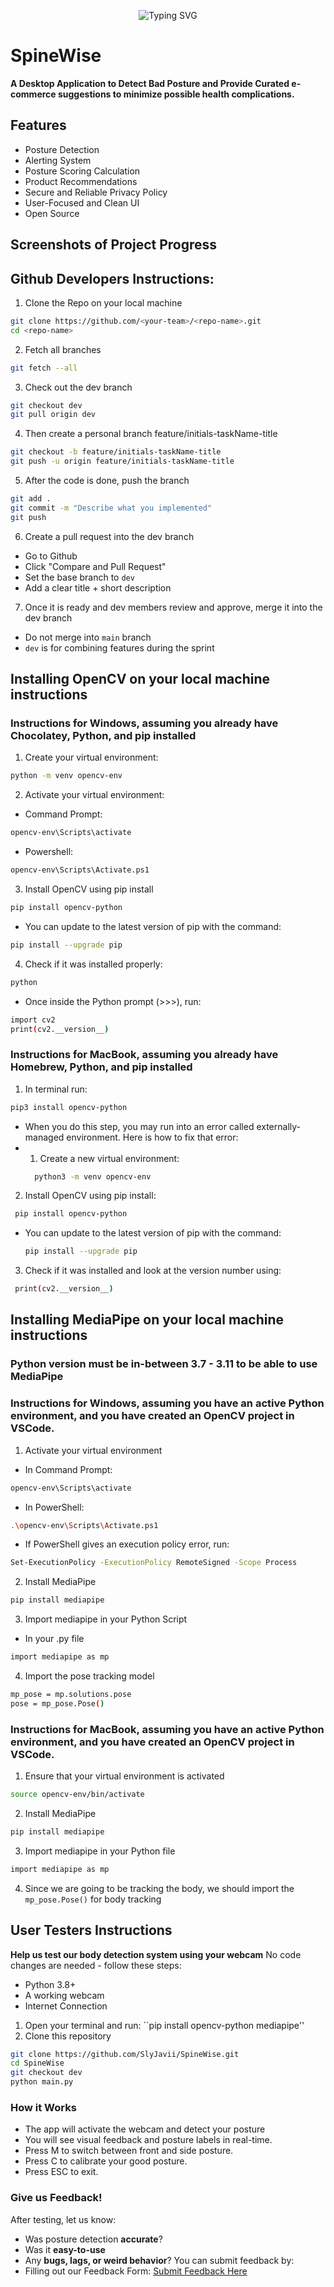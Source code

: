 <p align="center">
  <img src="https://readme-typing-svg.herokuapp.com?font=Fira+Code&pause=1000&color=0FF3B7&width=435&lines=Welcome+to+SpineWise!;Posture+Detection+Made+Easy.;Real-time+Feedback+%F0%9F%91%89+Try+it+Now!" alt="Typing SVG" />
</p>

# SpineWise
**A Desktop Application to Detect Bad Posture and Provide Curated e-commerce suggestions to minimize possible health complications.**
## Features
- Posture Detection
- Alerting System
- Posture Scoring Calculation
- Product Recommendations
- Secure and Reliable Privacy Policy
- User-Focused and Clean UI
- Open Source
## Screenshots of Project Progress

## Github Developers Instructions:
1. Clone the Repo on your local machine
```bash
git clone https://github.com/<your-team>/<repo-name>.git
cd <repo-name>
```
2. Fetch all branches
```bash
git fetch --all
```
3. Check out the dev branch
```bash
git checkout dev
git pull origin dev
```
4. Then create a personal branch feature/initials-taskName-title
```bash
git checkout -b feature/initials-taskName-title
git push -u origin feature/initials-taskName-title
```
5. After the code is done, push the branch
```bash
git add .
git commit -m "Describe what you implemented"
git push
```
6. Create a pull request into the dev branch
- Go to Github
- Click "Compare and Pull Request"
- Set the base branch to `dev`
- Add a clear title + short description
7. Once it is ready and dev members review and approve, merge it into the dev branch
  - Do not merge into `main` branch
  - `dev` is for combining features during the sprint

## Installing OpenCV on your local machine instructions
### Instructions for Windows, assuming you already have Chocolatey, Python, and pip installed
1. Create your virtual environment:
```bash
python -m venv opencv-env
```
2. Activate your virtual environment:
- Command Prompt:
```bash
opencv-env\Scripts\activate
```
- Powershell:
```bash
opencv-env\Scripts\Activate.ps1
```
3. Install OpenCV using pip install
```bash
pip install opencv-python
```
- You can update to the latest version of pip with the command:
```bash
pip install --upgrade pip
```
4. Check if it was installed properly:
```bash
python
```
- Once inside the Python prompt (>>>), run:
```bash
import cv2
print(cv2.__version__)
```
### Instructions for MacBook, assuming you already have Homebrew, Python, and pip installed
1. In terminal run:
```bash
pip3 install opencv-python
```
  - When you do this step, you may run into an error called externally-managed environment. Here is how to fix that error:
  - 1. Create a new virtual environment:
    ```bash
      python3 -m venv opencv-env
    ```
2. Install OpenCV using pip install:
  ```bash
   pip install opencv-python
  ```
- You can update to the latest version of pip with the command:
  ```bash
  pip install --upgrade pip
  ```
3. Check if it was installed and look at the version number using:
  ```bash
   print(cv2.__version__)
  ```
## Installing MediaPipe on your local machine instructions
### Python version must be in-between 3.7 - 3.11 to be able to use MediaPipe
### Instructions for Windows, assuming you have an active Python environment, and you have created an OpenCV project in VSCode.
1. Activate your virtual environment  
- In Command Prompt:
```bash
opencv-env\Scripts\activate
```
 - In PowerShell:
```bash
.\opencv-env\Scripts\Activate.ps1
```
- If PowerShell gives an execution policy error, run:
```bash
Set-ExecutionPolicy -ExecutionPolicy RemoteSigned -Scope Process
```
2. Install MediaPipe
```bash
pip install mediapipe
```
3. Import mediapipe in your Python Script
- In your .py file
```bash
import mediapipe as mp
```
4. Import the pose tracking model
```bash
mp_pose = mp.solutions.pose
pose = mp_pose.Pose()
```
### Instructions for MacBook, assuming you have an active Python environment, and you have created an OpenCV project in VSCode.
1. Ensure that your virtual environment is activated
```bash
source opencv-env/bin/activate
```
2. Install MediaPipe
```bash
pip install mediapipe
```
3. Import mediapipe in your Python file
```bash
import mediapipe as mp
```
4. Since we are going to be tracking the body, we should import the ``mp_pose.Pose()`` for body tracking
## User Testers Instructions
**Help us test our body detection system using your webcam**
No code changes are needed - follow these steps:
- Python 3.8+
- A working webcam
- Internet Connection
1. Open your terminal and run: ``pip install opencv-python mediapipe''
2. Clone this repository
```bash
git clone https://github.com/SlyJavii/SpineWise.git
cd SpineWise
git checkout dev
python main.py
```
### How it Works ###
- The app will activate the webcam and detect your posture
- You will see visual feedback and posture labels in real-time.
- Press M to switch between front and side posture.
- Press C to calibrate your good posture.
- Press ESC to exit.
### Give us Feedback! ###
After testing, let us know:
- Was posture detection **accurate**?
- Was it **easy-to-use**
- Any **bugs, lags, or weird behavior**?
You can submit feedback by:
- Filling out our Feedback Form: [Submit Feedback Here](https://forms.gle/7ATEaCgwdEdAusYXA)










